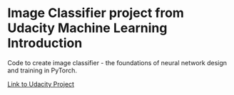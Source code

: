 # Image Classifier project from Udacity Machine Learning Introduction
Code to create image classifier - the foundations of neural network design and training in PyTorch.

[Link to Udacity Project](https://www.udacity.com/course/intro-to-machine-learning-nanodegree--nd229)
